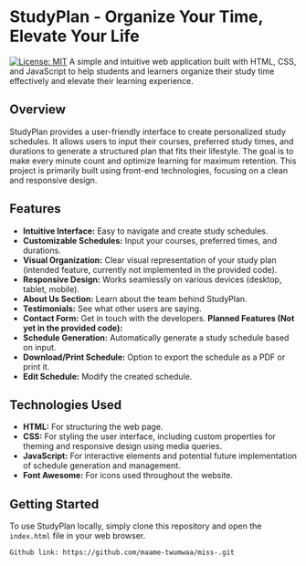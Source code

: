 # StudyPlan - Organize Your Time, Elevate Your Life
[![License: MIT](https://img.shields.io/badge/License-MIT-yellow.svg)](https://opensource.org/licenses/MIT)
A simple and intuitive web application built with HTML, CSS, and JavaScript to help students and learners organize their study time effectively and elevate their learning experience.
## Overview
StudyPlan provides a user-friendly interface to create personalized study schedules. It allows users to input their courses, preferred study times, and durations to generate a structured plan that fits their lifestyle. The goal is to make every minute count and optimize learning for maximum retention.
This project is primarily built using front-end technologies, focusing on a clean and responsive design.
## Features
* **Intuitive Interface:** Easy to navigate and create study schedules.
* **Customizable Schedules:** Input your courses, preferred times, and durations.
* **Visual Organization:** Clear visual representation of your study plan (intended feature, currently not implemented in the provided code).
* **Responsive Design:** Works seamlessly on various devices (desktop, tablet, mobile).
* **About Us Section:** Learn about the team behind StudyPlan.
* **Testimonials:** See what other users are saying.
* **Contact Form:** Get in touch with the developers.
**Planned Features (Not yet in the provided code):**
* **Schedule Generation:** Automatically generate a study schedule based on input.
* **Download/Print Schedule:** Option to export the schedule as a PDF or print it.
* **Edit Schedule:** Modify the created schedule.
## Technologies Used
* **HTML:** For structuring the web page.
* **CSS:** For styling the user interface, including custom properties for theming and responsive design using media queries.
* **JavaScript:** For interactive elements and potential future implementation of schedule generation and management.
* **Font Awesome:** For icons used throughout the website.
## Getting Started
To use StudyPlan locally, simply clone this repository and open the `index.html` file in your web browser.
```bash
Github link: https://github.com/maame-twumwaa/miss-.git
